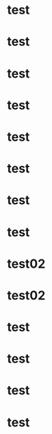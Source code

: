# test
# test
# test
# test
# test
# test
# test
# test
# test02
# test02
# test
# test
# test
# test
